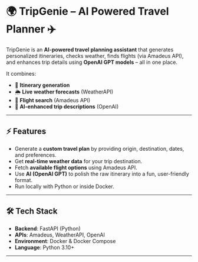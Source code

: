 # 🌍 TripGenie – AI Powered Travel Planner ✈️

TripGenie is an **AI-powered travel planning assistant** that generates personalized itineraries, checks weather, finds flights (via Amadeus API), and enhances trip details using **OpenAI GPT models** – all in one place.  

It combines:
- 🧳 **Itinerary generation**
- 🌦️ **Live weather forecasts** (WeatherAPI)
- 🛫 **Flight search** (Amadeus API)
- 🤖 **AI-enhanced trip descriptions** (OpenAI)

---

## ⚡ Features
- Generate a **custom travel plan** by providing origin, destination, dates, and preferences.
- Get **real-time weather data** for your trip destination.
- Fetch **available flight options** using Amadeus API.
- Use **AI (OpenAI GPT)** to polish the raw itinerary into a fun, user-friendly format.
- Run locally with Python or inside Docker.

---

## 🛠️ Tech Stack
- **Backend**: FastAPI (Python)
- **APIs**: Amadeus, WeatherAPI, OpenAI
- **Environment**: Docker & Docker Compose
- **Language**: Python 3.10+

---
